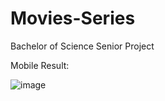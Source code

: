 # Movies-Series
Bachelor of Science Senior Project

Mobile Result:

![image](https://github.com/Fadel-Rammal/Movies-Series/assets/174458185/9c0cb43d-756a-4b68-9d09-bf359ab80e69)





